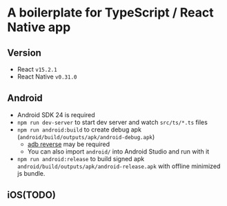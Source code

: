 # A boilerplate for TypeScript / React Native app

## Version

- React `v15.2.1`
- React Native `v0.31.0`

## Android

- Android SDK 24 is required
- `npm run dev-server` to start dev server and watch `src/ts/*.ts` files
- `npm run android:build` to create debug apk (`android/build/outputs/apk/android-debug.apk`)
    - [adb reverse](https://facebook.github.io/react-native/docs/running-on-device-android.html#using-adb-reverse) may be required
    - You can also import `android/` into Android Studio and run with it
- `npm run android:release` to build signed apk `android/build/outputs/apk/android-release.apk` with offline minimized js bundle.

## iOS(TODO)

